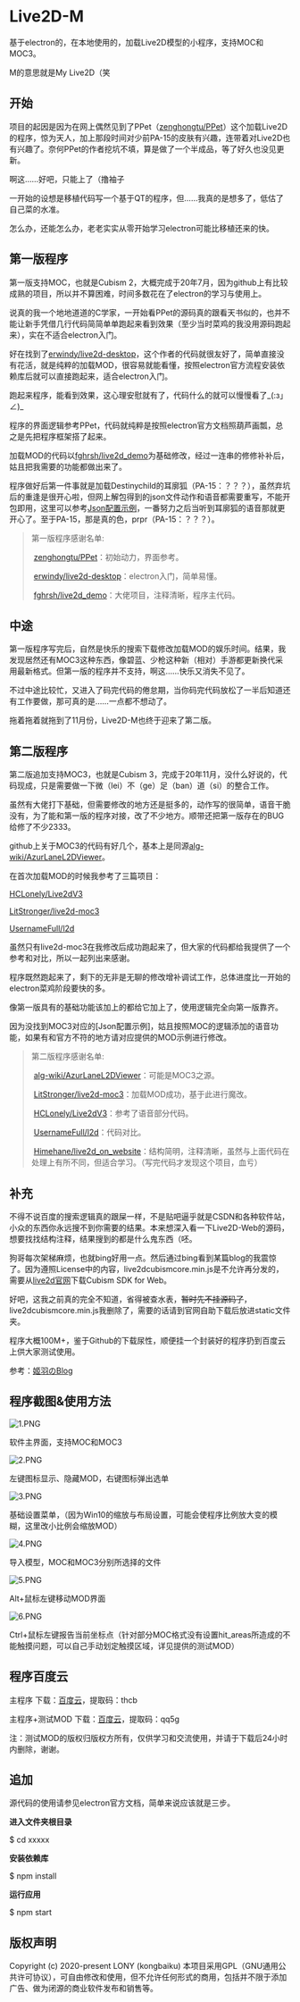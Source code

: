 # Live2D-M

基于electron的，在本地使用的，加载Live2D模型的小程序，支持MOC和MOC3。

M的意思就是My Live2D（笑


## 开始

项目的起因是因为在网上偶然见到了PPet（[zenghongtu/PPet](https://github.com/zenghongtu/PPet)）这个加载Live2D的程序，惊为天人，加上那段时间对少前PA-15的皮肤有兴趣，连带着对Live2D也有兴趣了。奈何PPet的作者挖坑不填，算是做了一个半成品，等了好久也没见更新。

啊这……好吧，只能上了（撸袖子

一开始的设想是移植代码写一个基于QT的程序，但……我真的是想多了，低估了自己菜的水准。

怎么办，还能怎么办，老老实实从零开始学习electron可能比移植还来的快。


## 第一版程序

第一版支持MOC，也就是Cubism 2，大概完成于20年7月，因为github上有比较成熟的项目，所以并不算困难，时间多数花在了electron的学习与使用上。

说真的我一个地地道道的C学家，一开始看PPet的源码真的跟看天书似的，也并不能让新手凭借几行代码简简单单跑起来看到效果（至少当时菜鸡的我没用源码跑起来），实在不适合electron入门。

好在找到了[erwindy/live2d-desktop](https://github.com/erwindy/live2d-desktop)，这个作者的代码就很友好了，简单直接没有花活，就是纯粹的加载MOD，很容易就能看懂，按照electron官方流程安装依赖库后就可以直接跑起来，适合electron入门。

跑起来程序，能看到效果，这心理安慰就有了，代码什么的就可以慢慢看了_(:з」∠)_

程序的界面逻辑参考PPet，代码就纯粹是按照electron官方文档照葫芦画瓢，总之是先把程序框架搭了起来。

加载MOD的代码以[fghrsh/live2d_demo](https://github.com/fghrsh/live2d_demo)为基础修改，经过一连串的修修补补后，姑且把我需要的功能都做出来了。

程序做好后第一件事就是加载Destinychild的耳廓狐（PA-15：？？？），虽然弃坑后的重逢是很开心啦，但网上解包得到的json文件动作和语音都需要重写，不能开包即用，这里可以参考[Json配置示例](http://live2d.pavostudio.com/doc/zh-cn/live2d/model-json-example/)，一番努力之后当听到耳廓狐的语音那就更开心了。至于PA-15，那是真的色，prpr（PA-15：？？？）。

>  第一版程序感谢名单:
>
>  ​	[zenghongtu/PPet](https://github.com/zenghongtu/PPet)：初始动力，界面参考。
>
>  ​	[erwindy/live2d-desktop](https://github.com/erwindy/live2d-desktop)：electron入门，简单易懂。
>
>  ​	[fghrsh/live2d_demo](https://github.com/fghrsh/live2d_demo)：大佬项目，注释清晰，程序主代码。


## 中途

第一版程序写完后，自然是快乐的搜索下载修改加载MOD的娱乐时间。结果，我发现居然还有MOC3这种东西，像碧蓝、少枪这种新（相对）手游都更新换代采用最新格式。但第一版的程序并不支持，啊这……快乐又消失不见了。

不过中途比较忙，又进入了码完代码的倦怠期，当你码完代码放松了一半后知道还有工作要做，那可真的是……一点都不想动了。

拖着拖着就拖到了11月份，Live2D-M也终于迎来了第二版。


## 第二版程序

第二版追加支持MOC3，也就是Cubism 3，完成于20年11月，没什么好说的，代码现成，只是需要做一下微（lei）不（ge）足（ban）道（si）的整合工作。

虽然有大佬打下基础，但需要修改的地方还是挺多的，动作写的很简单，语音干脆没有，为了能和第一版的程序对接，改了不少地方。顺带还把第一版存在的BUG给修了不少2333。

github上关于MOC3的代码有好几个，基本上是同源[alg-wiki/AzurLaneL2DViewer](https://github.com/alg-wiki/AzurLaneL2DViewer)。

在首次加载MOD的时候我参考了三篇项目：

[HCLonely/Live2dV3](https://github.com/HCLonely/Live2dV3)

[LitStronger/live2d-moc3](https://github.com/LitStronger/live2d-moc3)

[UsernameFull/l2d](https://github.com/UsernameFull/l2d)

虽然只有live2d-moc3在我修改后成功跑起来了，但大家的代码都给我提供了一个参考和对比，所以一起列出来感谢。

程序既然跑起来了，剩下的无非是无聊的修改增补调试工作，总体进度比一开始的electron菜鸡阶段要快的多。

像第一版具有的基础功能该加上的都给它加上了，使用逻辑完全向第一版靠齐。

因为没找到MOC3对应的[Json配置示例]，姑且按照MOC的逻辑添加的语音功能，如果有和官方不符的地方请对应提供的MOD示例进行修改。

>  第二版程序感谢名单:
>
>  ​	[alg-wiki/AzurLaneL2DViewer](https://github.com/alg-wiki/AzurLaneL2DViewer)：可能是MOC3之源。
>
>  ​	[LitStronger/live2d-moc3](https://github.com/LitStronger/live2d-moc3)：加载MOD成功，基于此进行魔改。
>
>  ​	[HCLonely/Live2dV3](https://github.com/HCLonely/Live2dV3)：参考了语音部分代码。
>
>  ​	[UsernameFull/l2d](https://github.com/UsernameFull/l2d)：代码对比。
>
>  ​	[Himehane/live2d_on_website](https://github.com/Himehane/live2d_on_website)：结构简明，注释清晰，虽然与上面代码在处理上有所不同，但适合学习。（写完代码才发现这个项目，血亏）


## 补充
不得不说百度的搜索逻辑真的跟屎一样，不是贴吧逼乎就是CSDN和各种软件站，小众的东西你永远搜不到你需要的结果。本来想深入看一下Live2D-Web的源码，想要找找结构注释，结果搜到的都是什么鬼东西（呸。

狗哥每次架梯麻烦，也就bing好用一点。然后通过bing看到某篇blog的我震惊了。因为遵照License中的内容，live2dcubismcore.min.js是不允许再分发的，需要从[live2d官网](https://live2d.github.io)下载Cubism SDK for Web。

好吧，这我之前真的完全不知道，省得被查水表，~~暂时先不挂源码了~~，live2dcubismcore.min.js我删除了，需要的话请到官网自助下载后放进static文件夹。

程序大概100M+，鉴于Github的下载尿性，顺便挂一个封装好的程序扔到百度云上供大家测试使用。

参考：[姬羽のBlog](https://himehane.club/live2d_on_website/)


## 程序截图&使用方法
![1.PNG](https://github.com/kongbaiku/Live2D-M/blob/main/README/1.png)

软件主界面，支持MOC和MOC3

![2.PNG](https://github.com/kongbaiku/Live2D-M/blob/main/README/2.png)

左键图标显示、隐藏MOD，右键图标弹出选单

![3.PNG](https://github.com/kongbaiku/Live2D-M/blob/main/README/3.png)

基础设置菜单，（因为Win10的缩放与布局设置，可能会使程序比例放大变的模糊，这里改小比例会缩放MOD）

![4.PNG](https://github.com/kongbaiku/Live2D-M/blob/main/README/4.png)

导入模型，MOC和MOC3分别所选择的文件

![5.PNG](https://github.com/kongbaiku/Live2D-M/blob/main/README/5.png)

Alt+鼠标左键移动MOD界面

![6.PNG](https://github.com/kongbaiku/Live2D-M/blob/main/README/6.png)

Ctrl+鼠标左键报告当前坐标点（针对部分MOC格式没有设置hit_areas所造成的不能触摸问题，可以自己手动划定触摸区域，详见提供的测试MOD）


## 程序百度云

主程序
下载：[百度云](https://pan.baidu.com/s/1HTHpJhDVWA2A7e7uVdtlSA)，提取码：thcb

主程序+测试MOD
下载：[百度云](https://pan.baidu.com/s/1JvyXLsKyiciXP9aR5bekjw)，提取码：qq5g

注：测试MOD的版权归版权方所有，仅供学习和交流使用，并请于下载后24小时内删除，谢谢。


## 追加

源代码的使用请参见electron官方文档，简单来说应该就是三步。

**进入文件夹根目录**

$ cd xxxxx

**安装依赖库**

$ npm install

**运行应用**

$ npm start


## 版权声明

Copyright (c) 2020-present LONY (kongbaiku)
本项目采用GPL（GNU通用公共许可协议），可自由修改和使用，但不允许任何形式的商用，包括并不限于添加广告、做为闭源的商业软件发布和销售等。


